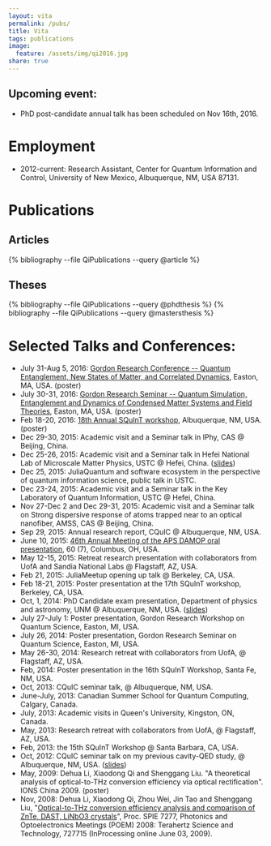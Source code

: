 ```yaml
---
layout: vita
permalink: /pubs/
title: Vita
tags: publications
image:
  feature: /assets/img/qi2016.jpg
share: true
---
```

## Upcoming event:

 - PhD post-candidate annual talk has been scheduled on Nov 16th, 2016.

# Employment

- 2012-current: Research Assistant, Center for Quantum Information and Control, University of New Mexico, Albuquerque, NM, USA 87131.


# Publications

## Articles

 {% bibliography --file QiPublications --query @article %}

## Theses

 {% bibliography --file QiPublications --query @phdthesis %}
 {% bibliography --file QiPublications --query @mastersthesis %}
 
# Selected Talks and Conferences:

 - July 31-Aug 5, 2016: [Gordon Research Conference -- Quantum Entanglement, New States of Matter, and Correlated Dynamics](https://www.grc.org/programs.aspx?id=14962), Easton, MA, USA. (poster)
 - July 30-31, 2016: [Gordon Research Seminar -- Quantum Simulation, Entanglement and Dynamics of Condensed Matter Systems and Field Theories](https://www.grc.org/programs.aspx?id=16636), Easton, MA, USA. (poster)
 - Feb 18-20, 2016: [18th Annual SQuInT workshop](http://physics.unm.edu/SQuInT/2016/abstracts.php?person_id=376), Albuquerque, NM, USA. (poster)
 - Dec 29-30, 2015: Academic visit and a Seminar talk in IPhy, CAS @ Beijing, China.
 - Dec 25-26, 2015: Academic visit and a Seminar talk in Hefei National Lab of Microscale Matter Physics, USTC @ Hefei, China. ([slides](https://github.com/i2000s/2015USTC/releases))
 - Dec 25, 2015: JuliaQuantum and software ecosystem in the perspective of quantum information science, public talk in USTC.
 - Dec 23-24, 2015: Academic visit and a Seminar talk in the Key Laboratory of Quantum Information, USTC @ Hefei, China.
 - Nov 27-Dec 2 and Dec 29-31, 2015: Academic visit and a Seminar talk on Strong dispersive response of atoms trapped near to an optical nanofiber, AMSS, CAS @ Beijing, China.
 - Sep 29, 2015: Annual research report, CQuIC @ Albuquerque, NM, USA.
 - June 10, 2015: [46th Annual Meeting of the APS DAMOP oral presentation](http://meetings.aps.org/Meeting/DAMOP15/Session/H6.9), 60 (7), Columbus, OH, USA.
 - May 12-15, 2015: Retreat research presentation with collaborators from UofA and Sandia National Labs @ Flagstaff, AZ, USA.
 - Feb 21, 2015: JuliaMeetup opening up talk @ Berkeley, CA, USA.
 - Feb 18-21, 2015: Poster presentation at the 17th SQuInT workshop, Berkeley, CA, USA.
 - Oct, 1, 2014: PhD Candidate exam presentation, Department of physics and astronomy, UNM @ Albuquerque, NM, USA. ([slides](https://github.com/i2000s/2014Candidacy/releases))
 - July 27-July 1: Poster presentation, Gordon Research Workshop on Quantum Science, Easton, MI, USA.
 - July 26, 2014: Poster presentation, Gordon Research Seminar on Quantum Science, Easton, MI, USA.
 - May 26-30, 2014: Research retreat with collaborators from UofA, @ Flagstaff, AZ, USA.
 - Feb, 2014: Poster presentation in the 16th SQuInT Workshop, Santa Fe, NM, USA.
 - Oct, 2013: CQuIC seminar talk, @ Albuquerque, NM, USA.
 - June-July, 2013: Canadian Summer School for Quantum Computing, Calgary, Canada.
 - July, 2013: Academic visits in Queen's University, Kingston, ON, Canada.
 - May, 2013: Research retreat with collaborators from UofA, @ Flagstaff, AZ, USA.
 - Feb, 2013: the 15th SQuInT Workshop @ Santa Barbara, CA, USA.
 - Oct, 2012: CQuIC seminar talk on my previous cavity-QED study, @ Albuquerque, NM, USA. ([slides](https://github.com/i2000s/2013CollectiveEffects/releases))
 - May, 2009: Dehua Li, Xiaodong Qi and  Shenggang Liu. "A theoretical analysis of optical-to-THz conversion efficiency via optical rectification". IONS China 2009. (poster)
 - Nov, 2008:  Dehua Li, Xiaodong Qi, Zhou Wei, Jin Tao and Shenggang Liu, "[Optical-to-THz conversion efficiency analysis and comparison of ZnTe, DAST, LiNbO3 crystals](http://dx.doi.org/10.1117/12.821583)", Proc. SPIE 7277, Photonics and Optoelectronics Meetings (POEM) 2008: Terahertz Science and Technology, 727715 (InProcessing online June 03, 2009).
